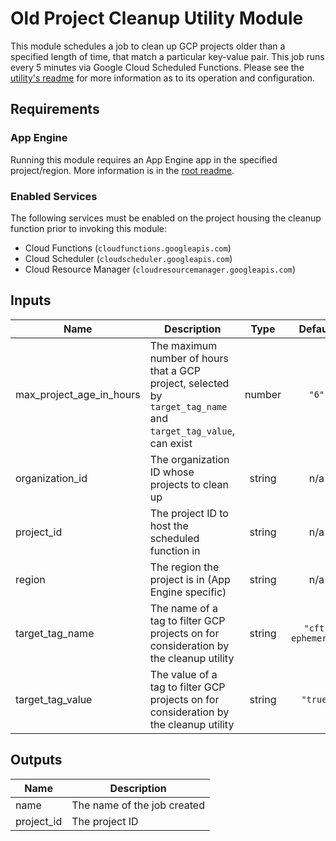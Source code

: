 # Old Project Cleanup Utility Module

This module schedules a job to clean up GCP projects older than a specified length of time, that match a particular key-value pair. This job runs every 5 minutes via Google Cloud Scheduled Functions. Please see the [utility's readme](./function_source/README.md) for more information as to its operation and configuration.

## Requirements

### App Engine

Running this module requires an App Engine app in the specified project/region. More information is in the [root readme](../../README.md#app-engine).

### Enabled Services

The following services must be enabled on the project housing the cleanup function prior to invoking this module:

- Cloud Functions (`cloudfunctions.googleapis.com`)
- Cloud Scheduler (`cloudscheduler.googleapis.com`)
- Cloud Resource Manager (`cloudresourcemanager.googleapis.com`)

<!-- BEGINNING OF PRE-COMMIT-TERRAFORM DOCS HOOK -->
## Inputs

| Name | Description | Type | Default | Required |
|------|-------------|:----:|:-----:|:-----:|
| max\_project\_age\_in\_hours | The maximum number of hours that a GCP project, selected by `target_tag_name` and `target_tag_value`, can exist | number | `"6"` | no |
| organization\_id | The organization ID whose projects to clean up | string | n/a | yes |
| project\_id | The project ID to host the scheduled function in | string | n/a | yes |
| region | The region the project is in (App Engine specific) | string | n/a | yes |
| target\_tag\_name | The name of a tag to filter GCP projects on for consideration by the cleanup utility | string | `"cft-ephemeral"` | no |
| target\_tag\_value | The value of a tag to filter GCP projects on for consideration by the cleanup utility | string | `"true"` | no |

## Outputs

| Name | Description |
|------|-------------|
| name | The name of the job created |
| project\_id | The project ID |

<!-- END OF PRE-COMMIT-TERRAFORM DOCS HOOK -->
